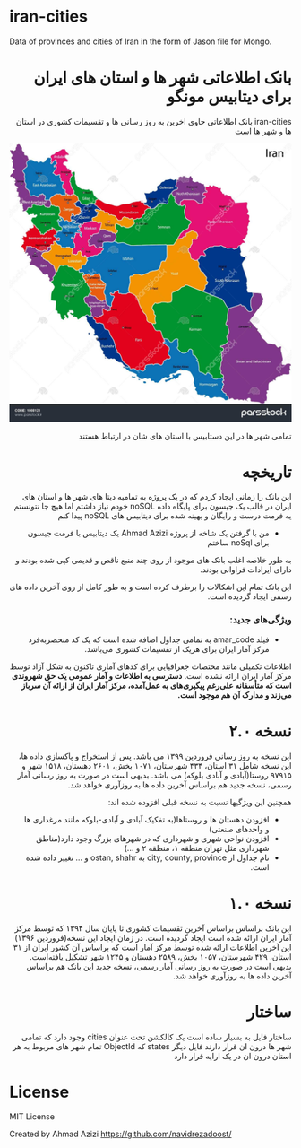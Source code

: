 # iran-cities
Data of provinces and cities of Iran in the form of Jason file for Mongo.

<div dir="rtl">
  
# بانک اطلاعاتی شهر ها و استان های ایران برای دیتابیس مونگو

iran-cities بانک اطلاعاتی حاوی اخرین به روز رسانی ها و تقسیمات کشوری در استان ها و شهر ها است

![Divisions of Iran](/images/1008121-نقشه-جمهوری-اسلامی-ایران-با-استان-های-رنگی-در-رنگ-های-روشن.jpg)
    
تمامی شهر ها در این دستابیس با استان های شان در ارتباط هستند
    
    
# تاریخچه
این بانک را زمانی ایجاد کردم که در یک پروژه به تمامیه دیتا های شهر ها و استان های ایران در قالب یک جیسون برای پایگاه داده noSQL 
خودم نیاز داشتم اما هیچ جا نتونستم یه فرمت درست و رایگان و بهینه شده برای دیتابیس های noSQL پیدا کنم
    
    
- من با گرفتن یک شاخه از پروژه Ahmad Azizi یک دیتابیس با فرمت جیسون برای  noSql ساختم

به طور خلاصه اغلب بانک های موجود از روی چند منبع ناقص و قدیمی کپی شده بودند و دارای ایرادات فراوانی بودند.

این بانک تمام این اشکالات را برطرف کرده است و به طور کامل از روی آخرین داده های رسمی ایجاد گردیده است.



### ویژگی‌های جدید:
* فیلد amar_code به تمامی جداول اضافه شده است که یک کد منحصربه‌فرد مرکز آمار ایران برای هریک از تقسیمات کشوری می‌باشد.

اطلاعات تکمیلی مانند مختصات جغرافیایی برای کدهای آماری تاکنون به شکل آزاد توسط مرکز آمار ایران ارائه نشده است. 
**دسترسی به اطلاعات و آمار عمومی یک حق شهروندی است که متأسفانه علی‌رغم پیگیری‌های به عمل‌آمده، مرکز آمار ایران از ارائه آن سرباز می‌زند و مدارک آن هم موجود است.**

# نسخه ۲.۰
این نسخه به روز رسانی فروردین ۱۳۹۹ می باشد. پس از استخراج و پاکسازی داده ها، این نسخه شامل ۳۱ استان، ۴۳۴ شهرستان، ۱۰۷۱ بخش، ۲۶۰۱ دهستان، ۱۵۱۸ شهر و ۹۷۹۱۵ روستا(آبادی و آبادی بلوکه) می باشد. بدیهی است در صورت به روز رسانی آمار رسمی، نسخه جدید هم براساس آخرین داده ها به روزآوری خواهد شد.

همچنین این ویژگیها نسبت به نسخه قبلی افزوده شده اند:
- افزودن دهستان ها و روستاها(به تفکیک آبادی و آبادی-بلوکه مانند مرغداری ها و واحدهای صنعتی)
- افزودن نواحی شهری و شهرداری که در شهرهای بزرگ وجود دارد(مناطق شهرداری مثل تهران منطقه ۱، منطقه ۲ و ...)
- نام جداول از city, county, province به ostan, shahr و ... تغییر داده شده است.
    
# نسخه ۱.۰
این بانک براساس براساس آخرین تقسیمات کشوری تا پایان سال ۱۳۹۴ که توسط مرکز آمار ایران ارائه شده است ایجاد گردیده است. در زمان ایجاد این نسخه(فروردین ۱۳۹۶) این آخرین اطلاعات ارائه شده توسط مرکز آمار است که براساس آن  کشور ایران از ۳۱ استان، ۴۲۹ شهرستان، ۱۰۵۷ بخش، ۲۵۸۹ دهستان و ۱۲۴۵ شهر تشکیل یافته‌است. 
بدیهی است در صورت به روز رسانی آمار رسمی، نسخه جدید این بانک هم براساس آخرین داده ها به روزآوری خواهد شد.


# ساختار
ساختار فایل به بسیار ساده است یک کالکشن تحت عنوان cities وجود دارد که تمامی شهر ها درون ان قرار دارند
فایل دیگر states که ObjectId تمام شهر های مربوط به هر استان درون ان در یک ارایه قرار دارد



</div>

# License
MIT License

Created by Ahmad Azizi https://github.com/navidrezadoost/